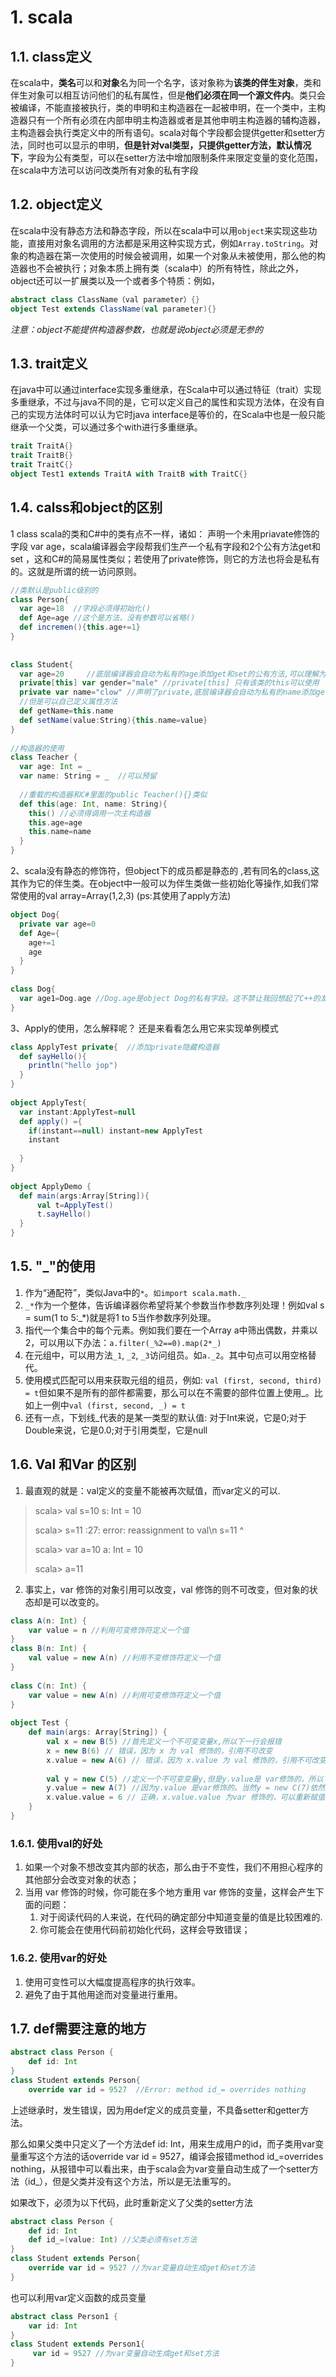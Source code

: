 # 1. scala
## 1.1. class定义
在scala中，**类名**可以和**对象**名为同一个名字，该对象称为**该类的伴生对象**，类和伴生对象可以相互访问他们的私有属性，但是**他们必须在同一个源文件内**。类只会被编译，不能直接被执行，类的申明和主构造器在一起被申明，在一个类中，主构造器只有一个所有必须在内部申明主构造器或者是其他申明主构造器的辅构造器，主构造器会执行类定义中的所有语句。scala对每个字段都会提供getter和setter方法，同时也可以显示的申明，**但是针对val类型，只提供getter方法，默认情况下**，字段为公有类型，可以在setter方法中增加限制条件来限定变量的变化范围，在scala中方法可以访问改类所有对象的私有字段
## 1.2. object定义
在scala中没有静态方法和静态字段，所以在scala中可以用`object`来实现这些功能，直接用对象名调用的方法都是采用这种实现方式，例如`Array.toString`。对象的构造器在第一次使用的时候会被调用，如果一个对象从未被使用，那么他的构造器也不会被执行；对象本质上拥有类（scala中）的所有特性，除此之外，object还可以一扩展类以及一个或者多个特质：例如，
```scala  
abstract class ClassName（val parameter）{}
object Test extends ClassName(val parameter){}
```
*注意：object不能提供构造器参数，也就是说object必须是无参的*
## 1.3. trait定义
在java中可以通过interface实现多重继承，在Scala中可以通过特征（trait）实现多重继承，不过与java不同的是，它可以定义自己的属性和实现方法体，在没有自己的实现方法体时可以认为它时java interface是等价的，在Scala中也是一般只能继承一个父类，可以通过多个with进行多重继承。
```scala
trait TraitA{}
trait TraitB{}
trait TraitC{}
object Test1 extends TraitA with TraitB with TraitC{}
```
## 1.4. calss和object的区别
1 class
scala的类和C#中的类有点不一样，诸如： 声明一个未用priavate修饰的字段 var age，scala编译器会字段帮我们生产一个私有字段和2个公有方法get和set ，这和C#的简易属性类似；若使用了private修饰，则它的方法也将会是私有的。这就是所谓的统一访问原则。
```scala
//类默认是public级别的  
class Person{  
  var age=18  //字段必须得初始化()  
  def Age=age //这个是方法，没有参数可以省略()  
  def incremen(){this.age+=1}  
}  
  
  
class Student{  
  var age=20     //底层编译器会自动为私有的age添加get和set的公有方法,可以理解为伪public类型  
  private[this] var gender="male" //private[this] 只有该类的this可以使用  
  private var name="clow" //声明了private,底层编译器会自动为私有的name添加get和set的私有方法  
  //但是可以自己定义属性方法  
  def getName=this.name  
  def setName(value:String){this.name=value}  
}  
  
//构造器的使用  
class Teacher {  
  var age: Int = _  
  var name: String = _  //可以预留  
  
  //重载的构造器和C#里面的public Teacher(){}类似  
  def this(age: Int, name: String){  
    this() //必须得调用一次主构造器  
    this.age=age  
    this.name=name  
  }  
}  
```
2、scala没有静态的修饰符，但object下的成员都是静态的 ,若有同名的class,这其作为它的伴生类。在object中一般可以为伴生类做一些初始化等操作,如我们常常使用的val array=Array(1,2,3)  (ps:其使用了apply方法)
```scala
object Dog{  
  private var age=0  
  def Age={  
    age+=1  
    age  
  }  
}  
  
class Dog{  
  var age1=Dog.age //Dog.age是object Dog的私有字段。这不禁让我回想起了C++的友元类  
}  
```
3、Apply的使用，怎么解释呢？ 还是来看看怎么用它来实现单例模式
```scala
class ApplyTest private{  //添加private隐藏构造器  
  def sayHello(){  
    println("hello jop")  
  }  
}  
  
object ApplyTest{  
  var instant:ApplyTest=null  
  def apply() ={  
    if(instant==null) instant=new ApplyTest  
    instant  
  
  }  
}  
  
object ApplyDemo {  
  def main(args:Array[String]){  
      val t=ApplyTest()  
      t.sayHello()  
  }  
}  
```
## 1.5. "_"的使用
1. 作为“通配符”，类似Java中的`*`。`如import scala.math._`
2. `_*`作为一个整体，告诉编译器你希望将某个参数当作参数序列处理！例如val s = sum(1 to 5:_*)就是将1 to 5当作参数序列处理。
3. 指代一个集合中的每个元素。例如我们要在一个Array a中筛出偶数，并乘以2，可以用以下办法：`a.filter(_%2==0).map(2*_)`
4. 在元组中，可以用方法`_1`, `_2`, `_3`访问组员。如`a._2`。其中句点可以用空格替代。
5. 使用模式匹配可以用来获取元组的组员，例如: `val (first, second, third) = t`但如果不是所有的部件都需要，那么可以在不需要的部件位置上使用_。比如上一例中`val (first, second, _) = t`
6. 还有一点，下划线_代表的是某一类型的默认值: 对于Int来说，它是0;对于Double来说，它是0.0;对于引用类型，它是null
## 1.6. Val 和Var 的区别
1. 最直观的就是：val定义的变量不能被再次赋值，而var定义的可以. 
> scala> val s=10
>s: Int = 10
> 
>scala> s=11
><console>:27: error: reassignment to val\n
         s=11
>          ^
> 
>scala> var a=10
>a: Int = 10
> 
>scala> a=11

2. 事实上，var 修饰的对象引用可以改变，val 修饰的则不可改变，但对象的状态却是可以改变的。
```scala
class A(n: Int) { 
    var value = n //利用可变修饰符定义一个值
} 
class B(n: Int) { 
    val value = new A(n) //利用不变修饰符定义一个值
} 
 
class C(n: Int) { 
    var value = new A(n) //利用可变修饰符定义一个值
}
 
object Test { 
    def main(args: Array[String]) { 
        val x = new B(5) //首先定义一个不可变变量x,所以下一行会报错
        x = new B(6) // 错误，因为 x 为 val 修饰的，引用不可改变 
        x.value = new A(6) // 错误，因为 x.value 为 val 修饰的，引用不可改变 
        
        val y = new C(5) //定义一个不可变变量y,但是y.value是 var修饰的，所以下一行正确
        y.value = new A(7) //因为y.value 是var修饰的。当然y = new C(7)依然报错，因为y是val修饰的
        x.value.value = 6 // 正确，x.value.value 为var 修饰的，可以重新赋值 
    } 
}
```

### 1.6.1. 使用val的好处
1. 如果一个对象不想改变其内部的状态，那么由于不变性，我们不用担心程序的其他部分会改变对象的状态；
2. 当用 var 修饰的时候，你可能在多个地方重用 var 修饰的变量，这样会产生下面的问题：
    1. 对于阅读代码的人来说，在代码的确定部分中知道变量的值是比较困难的.
    2. 你可能会在使用代码前初始化代码，这样会导致错误；

### 1.6.2. 使用var的好处
1. 使用可变性可以大幅度提高程序的执行效率。
2. 避免了由于其他用途而对变量进行重用。

## 1.7. def需要注意的地方

```scala
abstract class Person {
    def id: Int  
}
class Student extends Person{
    override var id = 9527  //Error: method id_= overrides nothing

```
上述继承时，发生错误，因为用def定义的成员变量，不具备setter和getter方法。

那么如果父类中只定义了一个方法def id: Int，用来生成用户的id，而子类用var变量重写这个方法的话override var id = 9527，编译会报错method id_=overrides nothing，从报错中可以看出来，由于scala会为var变量自动生成了一个setter方法（id_），但是父类并没有这个方法，所以是无法重写的。

如果改下，必须为以下代码，此时重新定义了父类的setter方法
```scala
abstract class Person {
    def id: Int  
    def id_=(value: Int) //父类必须有set方法
}
class Student extends Person{
    override var id = 9527 //为var变量自动生成get和set方法
}
```
 也可以利用var定义函数的成员变量
```scala
abstract class Person1 {
    var id: Int  
}
class Student extends Person1{
     var id = 9527 //为var变量自动生成get和set方法
}
```